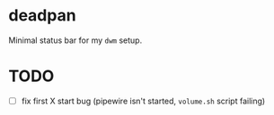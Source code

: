# deadpan

Minimal status bar for my `dwm` setup.

# TODO

- [ ] fix first X start bug (pipewire isn't started, `volume.sh` script failing)

